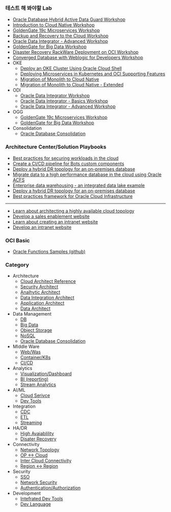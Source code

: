 ### 테스트 해 봐야할 Lab
* [Oracle Database Hybrid Active Data Guard Workshop](https://apexapps.oracle.com/pls/apex/dbpm/r/livelabs/view-workshop?wid=609&session=7712026125081)
* [Introduction to Cloud Native Workshop](https://apexapps.oracle.com/pls/apex/dbpm/r/livelabs/workshop-attendee-2?p210_workshop_id=709&p210_type=3&session=10848354533400)
* [GoldenGate 19c Microservices Workshop](https://apexapps.oracle.com/pls/apex/dbpm/r/livelabs/workshop-attendee-2?p210_workshop_id=585&p210_type=3&session=114317155690746)
* [Backup and Recovery to the Cloud Workshop](https://apexapps.oracle.com/pls/apex/dbpm/r/livelabs/view-workshop?wid=580)
* [Oracle Data Integrator - Advanced Workshop](https://apexapps.oracle.com/pls/apex/dbpm/r/livelabs/workshop-attendee-2?p210_workshop_id=775&p210_type=3&session=117270244369178)
* [GoldenGate for Big Data Workshop](https://apexapps.oracle.com/pls/apex/dbpm/r/livelabs/view-workshop?wid=692)
* [Disaster Recovery RackWare Deployment on OCI Workshop](https://apexapps.oracle.com/pls/apex/dbpm/r/livelabs/view-workshop?p180_id=718&session=17550120240843)
* [Converged Database with Weblogic for Developers Workshop](https://apexapps.oracle.com/pls/apex/dbpm/r/livelabs/workshop-attendee-2?p210_workshop_id=748&p210_type=3&session=110719162873870)
* OKE
  * [Deploy an OKE Cluster Using Oracle Cloud Shell](https://apexapps.oracle.com/pls/apex/dbpm/r/livelabs/view-workshop?wid=649&session=9636972373094) 
  * [Deploying Microservices in Kubernetes and OCI Supporting Features](https://apexapps.oracle.com/pls/apex/dbpm/r/livelabs/view-workshop?wid=733&session=9636972373094)
  * [Migration of Monolith to Cloud Native](https://apexapps.oracle.com/pls/apex/dbpm/r/livelabs/view-workshop?wid=732&session=9636972373094)
  * [Migration of Monolith to Cloud Native - Extended](https://apexapps.oracle.com/pls/apex/dbpm/r/livelabs/view-workshop?wid=728&session=9636972373094)
* ODI
  * [Oracle Data Integrator Workshop](https://apexapps.oracle.com/pls/apex/dbpm/r/livelabs/view-workshop?wid=619&session=110719162873870)
  * [Oracle Data Integrator - Basics Workshop](https://apexapps.oracle.com/pls/apex/dbpm/r/livelabs/workshop-attendee-2?p210_workshop_id=774&p210_type=3&session=110719162873870)
  * [Oracle Data Integrator - Advanced Workshop](https://apexapps.oracle.com/pls/apex/dbpm/r/livelabs/view-workshop?wid=775&session=110719162873870)
* OGG
  * [GoldenGate 19c Microservices Workshop](https://apexapps.oracle.com/pls/apex/dbpm/r/livelabs/view-workshop?wid=585&session=3383649751305)
  * [GoldenGate for Big Data Workshop](https://apexapps.oracle.com/pls/apex/dbpm/r/livelabs/view-workshop?wid=692&session=3383649751305) 
* Consolidation
  * [Oracle Database Consolidation](oci_labs_mv2adb.md)

### Architecture Center/Solution Playbooks
* [Best practices for securing workloads in the cloud](https://docs.oracle.com/en/solutions/oci-best-practices-security/secure-compute-instances1.html#GUID-FF972866-3865-45FD-B651-72A624FE6AAE)
* [Create a CI/CD pipeline for Bots custom components](https://docs.oracle.com/en/solutions/create-cicd-pipeline-custom-components/index.html#GUID-3F118956-E1B3-44CE-A8EE-E9062DB5F73A)
* [Deploy a hybrid DR topology for an on-premises database](https://docs.oracle.com/en/solutions/standby-database-in-cloud/index.html#GUID-89E40108-8E76-4C10-A236-6D1683CD08E4)
* [Migrate data to a high performance database in the cloud using Oracle ACFS](https://docs.oracle.com/en/solutions/migrate-database-with-data-pump/index.html#GUID-EFE82F3A-2C6B-44B3-8158-E39D36E86FAF)
* [Enterprise data warehousing - an integrated data lake example](https://docs.oracle.com/en/solutions/oci-curated-analysis/index.html#GUID-7FF7A024-5EB0-414B-A1A5-4718929DC7F2)
* [Deploy a hybrid DR topology for an on-premises database](https://docs.oracle.com/en/solutions/standby-database-in-cloud/index.html#GUID-59963446-74C0-4C95-BC66-F9FC63D1DA3A)
* [Best practices framework for Oracle Cloud Infrastructure](https://docs.oracle.com/en/solutions/oci-best-practices/manage-identities-and-authorization.html#GUID-ECDA4F04-3010-4E40-A93F-CD516869A24F)
---
* [Learn about architecting a highly available cloud topology](https://docs.oracle.com/en/solutions/design-ha/index.html#GUID-D246FCD4-A9A1-47BB-9D72-A27633D539BD)
* [Develop a sales enablement website](https://docs.oracle.com/en/solutions/develop-sales-enablement-site/index.html#GUID-6AB1DBBA-F9F7-4A63-BBC4-DE65D8A640D4)
* [Learn about creating an intranet website](https://docs.oracle.com/en/solutions/learn-about-create-intranet-website/index.html#GUID-F2EDA5BD-66BE-48CF-A0B6-5D04DBACACDA)
* [Develop an intranet website](https://docs.oracle.com/en/solutions/develop-intranet-website/index.html#GUID-82892EAC-386A-4922-9952-5A7ABC8FA7D6)

### OCI Basic
* [Oracle Functions Samples (github)](https://github.com/oracle/oracle-functions-samples)
### Category

* Architecture
  * [Cloud Architect Reference  ]()
  * [Security Architect         ]()
  * [Analhytic Architect        ]()
  * [Data Integration Architect ]()
  * [Application Architect      ]()
  * [Data Architect             ]()
* Data Management
  * [DB             ]()
  * [Big Data       ]()
  * [Object Storage ]()
  * [NoSQL          ]()
  * [Oracle Database Consolidation](oci_labs_mv2adb.md)
* MIddle Ware
  * [Web/Was      ]()
  * [Container/K8s]()
  * [CI/CD        ]()
* Analytics
  * [Visualization/Dashboard ]()
  * [BI (reporting)          ]()
  * [Stream Analytics        ]()
* AI/ML
  * [Cloud Serivce]()
  * [Dev Tools    ]()
* Integration
  * [CDC      ]()
  * [ETL      ]()
  * [Streaming]()
* HA/DR
  * [High Avaiablility]()
  * [Disater Recovery ]()
* Connectivity
  * [Network Topology        ]()
  * [OP <-> Cloud            ]()
  * [Inter Cloud Connectivity]()
  * [Region <-> Region       ]()
* Security  
  * [SSO]()
  * [Network Security            ]()
  * [Authentication/Authorization]()
* Development
  * [Intefrated Dev Tools]()
  * [Dev Language        ]()
			
